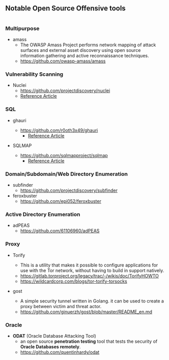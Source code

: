 ## Notable Open Source Offensive tools

```table-of-contents
```

### Multipurpose
- amass
	- The OWASP Amass Project performs network mapping of attack surfaces and external asset discovery using open source information gathering and active reconnaissance techniques.
	- https://github.com/owasp-amass/amass

### Vulnerability Scanning
- Nuclei 
	- https://github.com/projectdiscovery/nuclei
	- [Reference Article](https://thedfirreport.com/2023/12/18/lets-opendir-some-presents-an-analysis-of-a-persistent-actors-activity/)

### SQL
- ghauri
	- https://github.com/r0oth3x49/ghauri
		- [Reference Article](https://thedfirreport.com/2023/12/18/lets-opendir-some-presents-an-analysis-of-a-persistent-actors-activity/)

- SQLMAP
	- https://github.com/sqlmapproject/sqlmap
		- [Reference Article](https://thedfirreport.com/2023/12/18/lets-opendir-some-presents-an-analysis-of-a-persistent-actors-activity/)

### Domain/Subdomain/Web Directory Enumeration
- subfinder
	- https://github.com/projectdiscovery/subfinder
- feroxbuster
	- https://github.com/epi052/feroxbuster

### Active Directory Enumeration
- adPEAS
	- https://github.com/61106960/adPEAS

### Proxy
- Torify
	- This is a utility that makes it possible to configure applications for use with the Tor network, without having to build in support natively.
	- https://gitlab.torproject.org/legacy/trac/-/wikis/doc/TorifyHOWTO
	- https://wildcardcorp.com/blogs/tor-torify-torsocks

- gost
	- A simple security tunnel written in Golang. it can be used to create a proxy between victim and threat actor.
	- https://github.com/ginuerzh/gost/blob/master/README_en.md

### Oracle
- **ODAT** (Oracle Database Attacking Tool)
	- an open source **penetration testing** tool that tests the security of **Oracle Databases remotely**.
	- https://github.com/quentinhardy/odat

